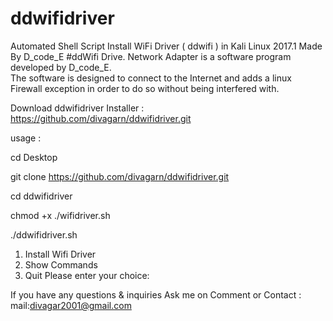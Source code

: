 # ddwifidriver
Automated Shell Script Install WiFi  Driver ( ddwifi ) in Kali Linux 2017.1 
Made By D_code_E
#ddWifi Drive. Network Adapter is a software program developed by D_code_E.  
The software is designed to connect to the Internet and adds a linux Firewall exception in order to do so without being interfered with.


Download ddwifidriver Installer :
https://github.com/divagarn/ddwifidriver.git

usage :   

cd Desktop

git clone https://github.com/divagarn/ddwifidriver.git

cd ddwifidriver

chmod +x ./wifidriver.sh

./ddwifidriver.sh

1) Install Wifi Driver
2) Show Commands
3) Quit
Please enter your choice: 



If you have  any questions & inquiries Ask me on Comment or Contact : 
mail:divagar2001@gmail.com
